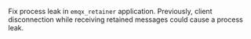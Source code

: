 Fix process leak in `emqx_retainer` application. Previously, client disconnection while receiving retained messages could cause a process leak.
